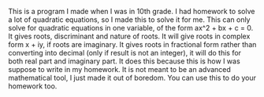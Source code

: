 This is a program I made when I was in 10th grade. I had homework to solve a lot of quadratic equations, so I made this to solve it for me.
This can only solve for quadratic equations in one variable, of the form ax^2 + bx + c = 0.
It gives roots, discriminant and nature of roots.
It will give roots in complex form x + iy, if roots are imaginary.
It gives roots in fractional form rather than converting into decimal (only if result is not an integer), it will do this for both real part and imaginary part. It does this because this is how I was suppose to write in my homework.
It is not meant to be an advanced mathematical tool, I just made it out of boredom.
You can use this to do your homework too.
